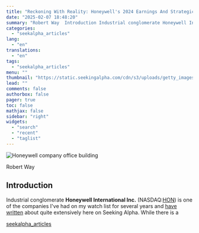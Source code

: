 ```yaml
---
title: "Reckoning With Reality: Honeywell's 2024 Earnings And Strategic Missteps"
date: "2025-02-07 18:48:20"
summary: "Robert Way  Introduction Industrial conglomerate Honeywell International Inc. (NASDAQ:HON) is one of the companies I've had on my watch list for several years and have written about quite extensively here on Seeking Alpha. While there is a"
categories:
  - "seekalpha_articles"
lang:
  - "en"
translations:
  - "en"
tags:
  - "seekalpha_articles"
menu: ""
thumbnail: "https://static.seekingalpha.com/cdn/s3/uploads/getty_images/1372778963/image_1372778963.jpg"
lead: ""
comments: false
authorbox: false
pager: true
toc: false
mathjax: false
sidebar: "right"
widgets:
  - "search"
  - "recent"
  - "taglist"
---
```


![Honeywell company office building](https://static.seekingalpha.com/cdn/s3/uploads/getty_images/1372778963/image_1372778963.jpg?io=getty-c-w750) 



Robert Way





Introduction
------------

Industrial conglomerate **Honeywell International Inc.** (NASDAQ:[HON](https://seekingalpha.com/symbol/HON "Honeywell International Inc.")) is one of the companies I've had on my watch list for several years and [have written](https://seekingalpha.com/author/dividend-and-value-investor/analysis?ticker=HON) about quite extensively here on Seeking Alpha. While there is a

[seekalpha_articles](https://seekingalpha.com/article/4756083-reckoning-with-reality-honeywell-2024-earnings-strategic-missteps)
